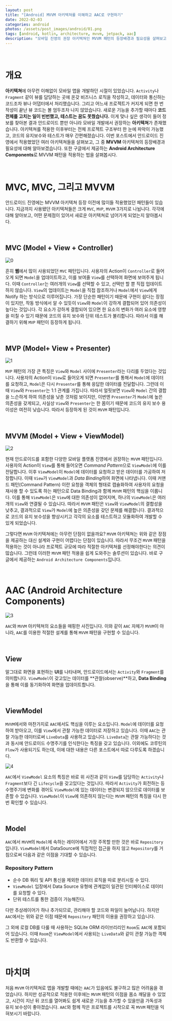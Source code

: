 ```yaml
---
layout: post
title: "[Android] MVVM 아키텍쳐를 이해하고 AAC로 구현하기"
date: 2022-02-03
categories: android
photos: /assets/post_images/android/01.png
tags: [android, kotlin, architecture, mvvm, jetpack, aac]
description: "모바일 진영의 권장 아키텍쳐인 MVVM 패턴의 등장배경과 필요성을 살펴보고 Android Jetpack에서 제공하는 Android Architecture Components로 이를 구현해보자"
---
```


<br>

# 개요

**아키텍쳐**에 아무런 이해없이 모바일 앱을 개발하던 시절이 있었습니다. `Activity`나 `Fragment` 같이 뷰를 담당하는 곳에 온갖 비즈니스 로직을 작성하고, 데이터와 통신하는 코드조차 뷰나 어댑터에서 처리했습니다. 그리고 어느새 프로젝트가 커지게 되면 한 번 작성이 끝난 뷰 코드는 볼 엄두조차 나지 않았습니다. 새로운 기능을 추가할 때마다 **코드 전체를 고치는 일이 빈번했고, 테스트는 꿈도 못꿨습니다.** 이게 맞나 싶은 생각이 들어 정보를 찾아본 결과 안드로이드 뿐만 아니라 모바일 개발에서 권장하는 **아키텍쳐**가 존재했습니다. 아키텍쳐를 적용한 이후부터는 전체 프로젝트 구조부터 한 눈에 파악이 가능했고, 코드의 유지보수와 테스트가 매우 간편해졌습니다. 이번 포스트에서 안드로이드 진영에서 적용했었던 여러 아키텍쳐들을 살펴보고, 그 중 **MVVM** 아키텍쳐의 등장배경과 필요성에 대해 알아보겠습니다. 또한 구글에서 제공하는 **Android Architecture Components**로 MVVM 패턴을 적용하는 법을 살펴봅시다.

<br>

# MVC, MVC, 그리고 MVVM

안드로이드 진영에는 MVVM 아키텍쳐 등장 이전에 많이들 적용했었던 패턴들이 있습니다. 지금까지 사용됐던 아키텍쳐들은 크게 `MVC`, `MVP`, `MVVM` 3가지로 나뉩니다. 각각에 대해 알아보고, 어떤 문제점이 있어서 새로운 아키텍쳐로 넘어가게 되었는지 알아봅시다.

<br>

## MVC (Model + View + Controller)

![0](https://img1.daumcdn.net/thumb/R1280x0/?scode=mtistory2&fname=https%3A%2F%2Fblog.kakaocdn.net%2Fdn%2F7IE8f%2FbtqBRvw9sFF%2FAGLRdsOLuvNZ9okmGOlkx1%2Fimg.png)

흔히 **웹**에서 많이 사용되었던 `MVC` 패턴입니다. 사용자의 Action이 `Controller`로 들어오게 되면 `Model`을 업데이트하고, 이를 보여줄 `View`를 선택하여 화면에 보여주게 됩니다. 이때 `Controller`는 여러개의 `View`를 선택할 수 있고, 선택만 할 뿐 직접 업데이트 하지 않습니다. `View`의 업데이트는 `Model`을 직접 참조하거나 `Model`에서 `View`에게 Notify 하는 방식으로 이루어집니다. 가장 단순한 패턴이기 때문에 구현이 쉽다는 장점이 있지만, 작동 방식에서 알 수 있듯이 `View`와 `Model`이 강하게 결합되어 있어 의존성이 높다는 것입니다. 각 요소가 강하게 결합되어 있으면 한 요소의 변화가 여러 요소에 영향을 미칠 수 있기 때문에 코드의 유지 보수와 단위 테스트가 불리합니다. 따라서 이를 해결하기 위해 `MVP` 패턴이 등장하게 됩니다.

<br>

## MVP (Model+ View + Presenter)

![1](https://img1.daumcdn.net/thumb/R1280x0/?scode=mtistory2&fname=https%3A%2F%2Fblog.kakaocdn.net%2Fdn%2FclZlsT%2FbtqBTLzeUCL%2FIDA8Ga6Yarndgr88g9Nkhk%2Fimg.png)

`MVP` 패턴의 가장 큰 특징은 `View`와 `Model` 사이에 `Presenter`라는 다리를 두었다는 것입니다. 사용자의 Action이 `View`로 들어오게 되면 `Presenter`를 통해서 `Model`에 데이터를 요청하고, `Model`은 다시 `Presenter`를 통해 응답한 데이터를 전달합니다. 그런데 이때 `View`와 `Presenter`는 1:1 관계를 가집니다. 따라서 얼핏보면 `View`와 `Model` 간의 결합을 느슨하게 하여 의존성을 낮춘 것처럼 보이지만, 이번엔 `Presenter`가 `Model`에 높은 의존성을 갖게되고, 사실상 `View`와 `Presenter`는 한 몸이기 때문에 코드의 유지 보수 용이성은 여전히 낮습니다. 따라서 등장하게 된 것이 `MVVM` 패턴입니다.

<br>

## MVVM (Model + View + ViewModel)

![2](https://img1.daumcdn.net/thumb/R1280x0/?scode=mtistory2&fname=https%3A%2F%2Fblog.kakaocdn.net%2Fdn%2FCiXz0%2FbtqBQ1iMiVT%2FstaXr7UO95opKgXEU01EY0%2Fimg.png)

현재 안드로이드를 포함한 다양한 모바일 플랫폼 진영에서 권장하는 `MVVM` 패턴입니다. 사용자의 Action이 `View`를 통해 들어오면 *Command Pattern*으로 `ViewModel`에 이를 전달합니다. 이후 `ViewModel`이 `Model`에 데이터를 요청하고 받은 데이터를 가공하여 저장합니다. 이때 `View`가 `ViewModel`과 *Data Binding*하여 화면에 나타냅니다. 이때 커맨드 패턴(Command Pattern) 이란 요청을 객체의 형태로 캡슐화하여 사용자의 요청을 재사용 할 수 있도록 하는 패턴으로 Data Binding과 함께 `MVVM` 패턴의 핵심을 이룹니다. 이를 통해 `ViewModel`은 `View`에 대한 의존성이 없어지며, 하나의 `ViewModel`은 여러개의 `View`와 연결될 수 있습니다. 따라서 `MVVM` 패턴은 `View`와 `ViewModel`의 결합성을 낮추고, 결과적으로 `View`가 `Model`에 높은 의존성을 갖던 문제를 해결합니다. 결과적으로 코드의 유지 보수성을 향상시키고 각각의 요소를 테스트하고 모듈화하여 개발할 수 있게 되었습니다.

그렇다면 `MVVM` 아키텍쳐에는 아무런 단점이 없을까요? `MVVM` 아키텍쳐는 위와 같은 장점을 제공하는 대신 설계와 구현이 어렵다는 단점이 있습니다. 따라서 무조건 `MVVM` 패턴을 적용하는 것이 아니라 프로젝트 규모에 따라 적절한 아키텍쳐를 선정해야한다는 의견이 많습니다. 그런데 이러한 `MVVM` 패턴 적용을 쉽게 도와주는 솔루션이 있습니다. 바로 구글에서 제공하는 `Android Architecture Components`입니다.

<br>

# AAC (Android Architecture Components)

![3](https://blog.kakaocdn.net/dn/btAmVC/btq0UcTfvWA/k5S7WNmEuKS9yAiCNCUZ2K/img.png)

`AAC`와 `MVVM` 아키텍쳐의 요소들을 매핑한 사진입니다. 이와 같이 `AAC` 자체가 `MVVM`이 아니라, `AAC`를 이용한 적절한 설계를 통해 `MVVM` 패턴을 구현할 수 있습니다.

<br>

## View

말그대로 화면을 표현하는 **UI**를 나타내며, 안드로이드에서는 `Activity`와 `Fragment`를 의미합니다. `ViewModel`이 갖고있는 데이터를 **관찰(observe)**하고, **Data Binding**을 통해 이를 동기화하여 화면을 업데이트합니다.

<br>

## ViewModel

`MVVM`에서와 마찬가지로 `AAC`에서도 핵심을 이루는 요소입니다. `Model`에 데이터를 요청하여 받아오고, 이를 `View`에서 관찰 가능한 데이터로 저장하고 있습니다. 이때 `AAC`는 관찰 가능한 데이터로써 `LiveData`를 사용하고 있습니다. `LiveData`는 관찰 가능하다는 것과 동시에 안드로이드 수명주기를 인식한다는 특징을 갖고 있습니다. 이외에도 코루틴의 `Flow`가 사용되기도 하는데, 이에 대한 내용은 다른 포스트에서 따로 다루도록 하겠습니다.

![4](https://blog.kakaocdn.net/dn/KEAtv/btq0VosmhZo/yuyQyqkySY4j1XEXK0nE1K/img.png)

`AAC`에서 `ViewModel` 요소의 특징은 바로 위 사진과 같이 `View`를 담당하는 `Activity`나 `Fragment`보다 긴 `Lifecycle`을 갖고있다는 것입니다. 따라서 `Activity`가 회전하는 등 수명주기에 변화를 겪어도 `ViewModel`에 있는 데이터는 변경되지 않으므로 데이터를 보존할 수 있습니다. `ViewModel`이 `View`에 의존하지 않는다는 `MVVM` 패턴의 특징을 다시 한 번 확인할 수 있습니다.

<br>

## Model

`AAC`에서 `MVVM`의 `Model`에 속하는 레이어에서 가장 주목할 만한 것은 바로 `Repository` 입니다. `ViewModel`에서 DataSource에 직접적인 접근을 하지 않고 `Repository`를 거침으로써 다음과 같은 이점을 기대할 수 있습니다.

### Repository Pattern
- 순수 DB 쿼리 및 API 통신을 제외한 데이터 로직을 따로 분리시킬 수 있다.
- `ViewModel` 입장에서 Data Source 유형에 관계없이 일관된 인터페이스로 데이터를 요청할 수 있다.
- 단위 테스트를 통한 검증이 가능해진다.

다만 추상레이어가 하나 추가되므로, 관리해야 할 코드와 파일이 늘어납니다. 하지만 `AAC`에서는 위와 같은 이점 때문에 `Repository` 패턴의 이용을 권장하고 있습니다.

그 외에 로컬 DB를 다룰 때 사용하는 SQLite ORM 라이브리리인 `Room`도 `AAC`에 포함되어 있습니다. 이때 `Room`은 `ViewModel`에서 사용되는 `LiveData`와 같이 관찰 가능한 객체도 반환할 수 있습니다.

<br>

# 마치며

처음 `MVVM` 아키텍쳐로 앱을 개발할 때에는 `AAC`가 있음에도 불구하고 많은 어려움을 겪었습니다. 하지만 성공적으로 적용한 이후에는 `MVVM` 패턴의 이점을 몸소 깨달을 수 있었고, 시간이 지난 뒤 코드를 열어봐도 쉽게 새로운 기능을 추가할 수 있을만큼 가독성과 유지 보수성이 좋아졌습니다. `AAC`와 함께 작은 프로젝트를 시작으로 꼭 `MVVM` 패턴을 익혀보시기 바랍니다.